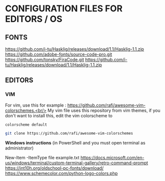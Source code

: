 # CONFIGURATION FILES FOR EDITORS / OS

## FONTS
https://github.com/i-tu/Hasklig/releases/download/1.1/Hasklig-1.1.zip
https://github.com/adobe-fonts/source-code-pro.git
https://github.com/tonsky/FiraCode.git
https://github.com/i-tu/Hasklig/releases/download/1.1/Hasklig-1.1.zip

## EDITORS



### VIM

For vim, use this for example : https://github.com/rafi/awesome-vim-colorschemes.<br/>
My vim file uses this repository from vim themes, if you don't want to install this, edit the vim colorscheme to

```vim
colorscheme default
```

```bash
git clone https://github.com/rafi/awesome-vim-colorschemes
```

**Windows instructions** (in PowerShell and you must open terminal as administrator)

New-Item -ItemType file example.txt
https://docs.microsoft.com/en-us/windows/terminal/custom-terminal-gallery/retro-command-prompt
https://int10h.org/oldschool-pc-fonts/download/
https://www.schemecolor.com/python-logo-colors.php
